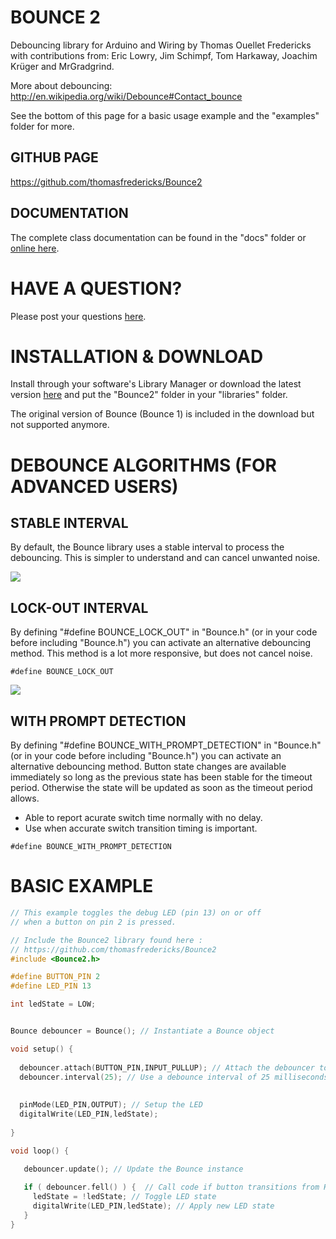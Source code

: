 # BOUNCE 2

Debouncing library for Arduino and Wiring by Thomas Ouellet Fredericks with contributions from: Eric Lowry, Jim Schimpf, Tom Harkaway, Joachim Krüger and MrGradgrind.

More about debouncing: http://en.wikipedia.org/wiki/Debounce#Contact_bounce

See the bottom of this page for a basic usage example and the "examples" folder for more.

## GITHUB PAGE

https://github.com/thomasfredericks/Bounce2

## DOCUMENTATION

The complete class documentation can be found in the "docs" folder or [online here](http://thomasfredericks.github.io/Bounce2/).

# HAVE A QUESTION?

Please post your questions [here](http://forum.arduino.cc/index.php?topic=266132.0).

# INSTALLATION & DOWNLOAD

Install through your software's Library Manager or download the latest version [here](https://github.com/thomasfredericks/Bounce2/archive/master.zip) and put the "Bounce2" folder in your "libraries" folder. 

The original version of Bounce (Bounce 1) is included in the download but not supported anymore.


# DEBOUNCE ALGORITHMS (FOR ADVANCED USERS)


## STABLE INTERVAL

By default, the Bounce library uses a stable interval to process the debouncing. This is simpler to understand and can cancel unwanted noise.

![](https://raw.github.com/thomasfredericks/Bounce-Arduino-Wiring/master/extras/BouncySwitch_stable.png)

## LOCK-OUT INTERVAL

By defining "#define BOUNCE_LOCK_OUT" in "Bounce.h" (or in your code before including "Bounce.h") you can activate an alternative debouncing method. This method is a lot more responsive, but does not cancel noise.

```
#define BOUNCE_LOCK_OUT
```

![](https://raw.github.com/thomasfredericks/Bounce-Arduino-Wiring/master/extras/BouncySwitch_lockout.png)


## WITH PROMPT DETECTION

By defining "#define BOUNCE_WITH_PROMPT_DETECTION" in "Bounce.h" (or in your code before including "Bounce.h") you can activate an alternative debouncing method. Button state changes are available immediately so long as the previous state has been stable for the timeout period. Otherwise the state will be updated as soon as  the timeout period allows.

* Able to report acurate switch time normally with no delay.
* Use when accurate switch transition timing is important.

```
#define BOUNCE_WITH_PROMPT_DETECTION
```

# BASIC EXAMPLE

```cpp
// This example toggles the debug LED (pin 13) on or off
// when a button on pin 2 is pressed.

// Include the Bounce2 library found here :
// https://github.com/thomasfredericks/Bounce2
#include <Bounce2.h>

#define BUTTON_PIN 2
#define LED_PIN 13

int ledState = LOW;


Bounce debouncer = Bounce(); // Instantiate a Bounce object

void setup() {
  
  debouncer.attach(BUTTON_PIN,INPUT_PULLUP); // Attach the debouncer to a pin with INPUT_PULLUP mode
  debouncer.interval(25); // Use a debounce interval of 25 milliseconds
  
  
  pinMode(LED_PIN,OUTPUT); // Setup the LED
  digitalWrite(LED_PIN,ledState);
 
}

void loop() {

   debouncer.update(); // Update the Bounce instance
   
   if ( debouncer.fell() ) {  // Call code if button transitions from HIGH to LOW
     ledState = !ledState; // Toggle LED state
     digitalWrite(LED_PIN,ledState); // Apply new LED state
   }
}
```
